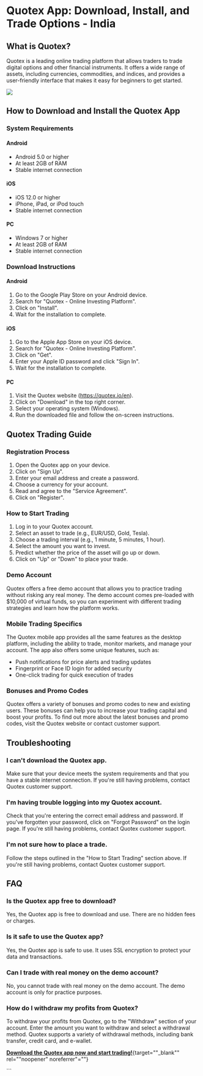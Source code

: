 # Quotex App: Download, Install, and Trade Options - India

## What is Quotex?

Quotex is a leading online trading platform that allows traders to trade
digital options and other financial instruments. It offers a wide range
of assets, including currencies, commodities, and indices, and provides
a user-friendly interface that makes it easy for beginners to get
started.

[![](https://static.quotex.io/files/5_en/300_250.jpg)](https://traff.sbs/brokerqxsignupf)

## How to Download and Install the Quotex App

### System Requirements

#### Android

-   Android 5.0 or higher
-   At least 2GB of RAM
-   Stable internet connection

#### iOS

-   iOS 12.0 or higher
-   iPhone, iPad, or iPod touch
-   Stable internet connection

#### PC

-   Windows 7 or higher
-   At least 2GB of RAM
-   Stable internet connection

### Download Instructions

#### Android

1.  Go to the Google Play Store on your Android device.
2.  Search for "Quotex - Online Investing Platform".
3.  Click on "Install".
4.  Wait for the installation to complete.

#### iOS

1.  Go to the Apple App Store on your iOS device.
2.  Search for "Quotex - Online Investing Platform".
3.  Click on "Get".
4.  Enter your Apple ID password and click "Sign In".
5.  Wait for the installation to complete.

#### PC

1.  Visit the Quotex website (https://quotex.io/en).
2.  Click on "Download" in the top right corner.
3.  Select your operating system (Windows).
4.  Run the downloaded file and follow the on-screen instructions.

## Quotex Trading Guide

### Registration Process

1.  Open the Quotex app on your device.
2.  Click on "Sign Up".
3.  Enter your email address and create a password.
4.  Choose a currency for your account.
5.  Read and agree to the "Service Agreement".
6.  Click on "Register".

### How to Start Trading

1.  Log in to your Quotex account.
2.  Select an asset to trade (e.g., EUR/USD, Gold, Tesla).
3.  Choose a trading interval (e.g., 1 minute, 5 minutes, 1 hour).
4.  Select the amount you want to invest.
5.  Predict whether the price of the asset will go up or down.
6.  Click on "Up" or "Down" to place your trade.

### Demo Account

Quotex offers a free demo account that allows you to practice trading
without risking any real money. The demo account comes pre-loaded with
\$10,000 of virtual funds, so you can experiment with different trading
strategies and learn how the platform works.

### Mobile Trading Specifics

The Quotex mobile app provides all the same features as the desktop
platform, including the ability to trade, monitor markets, and manage
your account. The app also offers some unique features, such as:

-   Push notifications for price alerts and trading updates
-   Fingerprint or Face ID login for added security
-   One-click trading for quick execution of trades

### Bonuses and Promo Codes

Quotex offers a variety of bonuses and promo codes to new and existing
users. These bonuses can help you to increase your trading capital and
boost your profits. To find out more about the latest bonuses and promo
codes, visit the Quotex website or contact customer support.

## Troubleshooting

### I can\'t download the Quotex app.

Make sure that your device meets the system requirements and that you
have a stable internet connection. If you\'re still having problems,
contact Quotex customer support.

### I\'m having trouble logging into my Quotex account.

Check that you\'re entering the correct email address and password. If
you\'ve forgotten your password, click on "Forgot Password" on the
login page. If you\'re still having problems, contact Quotex customer
support.

### I\'m not sure how to place a trade.

Follow the steps outlined in the "How to Start Trading" section
above. If you\'re still having problems, contact Quotex customer
support.

## FAQ

### Is the Quotex app free to download?

Yes, the Quotex app is free to download and use. There are no hidden
fees or charges.

### Is it safe to use the Quotex app?

Yes, the Quotex app is safe to use. It uses SSL encryption to protect
your data and transactions.

### Can I trade with real money on the demo account?

No, you cannot trade with real money on the demo account. The demo
account is only for practice purposes.

### How do I withdraw my profits from Quotex?

To withdraw your profits from Quotex, go to the "Withdraw" section
of your account. Enter the amount you want to withdraw and select a
withdrawal method. Quotex supports a variety of withdrawal methods,
including bank transfer, credit card, and e-wallet.

[**Download the Quotex app now and start
trading!**](\%22https://traff.sbs/quotexonelink\%22){target=""_blank""
rel=""noopener" noreferrer"=""}

\`\`\`

